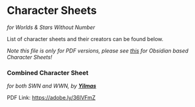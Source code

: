 # Character Sheets 
_for Worlds & Stars Without Number_

List of character sheets and their creators can be found below.

_Note this file is only for PDF versions, please see [this](/TTRPG_Specific/Without_Number/Character_Sheet/Obsidian-Links-SWN-WWN.md) for Obsidian based Character Sheets!_


### Combined Character Sheet
_for both SWN and WWN, by [**Yilmas**](https://github.com/Yilmas)_

PDF Link: https://adobe.ly/36lVFmZ
